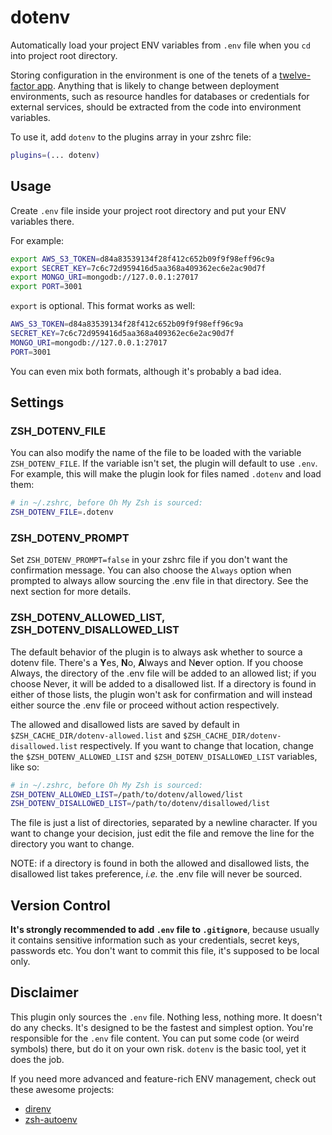 # dotenv

Automatically load your project ENV variables from `.env` file when you `cd` into project root directory.

Storing configuration in the environment is one of the tenets of a [twelve-factor app](https://www.12factor.net). Anything that is likely to change between deployment environments, such as resource handles for databases or credentials for external services, should be extracted from the code into environment variables.

To use it, add `dotenv` to the plugins array in your zshrc file:

```sh
plugins=(... dotenv)
```

## Usage

Create `.env` file inside your project root directory and put your ENV variables there.

For example:

```sh
export AWS_S3_TOKEN=d84a83539134f28f412c652b09f9f98eff96c9a
export SECRET_KEY=7c6c72d959416d5aa368a409362ec6e2ac90d7f
export MONGO_URI=mongodb://127.0.0.1:27017
export PORT=3001
```

`export` is optional. This format works as well:

```sh
AWS_S3_TOKEN=d84a83539134f28f412c652b09f9f98eff96c9a
SECRET_KEY=7c6c72d959416d5aa368a409362ec6e2ac90d7f
MONGO_URI=mongodb://127.0.0.1:27017
PORT=3001
```

You can even mix both formats, although it's probably a bad idea.

## Settings

### ZSH_DOTENV_FILE

You can also modify the name of the file to be loaded with the variable `ZSH_DOTENV_FILE`.
If the variable isn't set, the plugin will default to use `.env`.
For example, this will make the plugin look for files named `.dotenv` and load them:

```zsh
# in ~/.zshrc, before Oh My Zsh is sourced:
ZSH_DOTENV_FILE=.dotenv
```

### ZSH_DOTENV_PROMPT

Set `ZSH_DOTENV_PROMPT=false` in your zshrc file if you don't want the confirmation message.
You can also choose the `Always` option when prompted to always allow sourcing the .env file
in that directory. See the next section for more details.

### ZSH_DOTENV_ALLOWED_LIST, ZSH_DOTENV_DISALLOWED_LIST

The default behavior of the plugin is to always ask whether to source a dotenv file. There's
a **Y**es, **N**o, **A**lways and N**e**ver option. If you choose Always, the directory of the .env file
will be added to an allowed list; if you choose Never, it will be added to a disallowed list.
If a directory is found in either of those lists, the plugin won't ask for confirmation and will
instead either source the .env file or proceed without action respectively.

The allowed and disallowed lists are saved by default in `$ZSH_CACHE_DIR/dotenv-allowed.list` and
`$ZSH_CACHE_DIR/dotenv-disallowed.list` respectively. If you want to change that location,
change the `$ZSH_DOTENV_ALLOWED_LIST` and `$ZSH_DOTENV_DISALLOWED_LIST` variables, like so:

```zsh
# in ~/.zshrc, before Oh My Zsh is sourced:
ZSH_DOTENV_ALLOWED_LIST=/path/to/dotenv/allowed/list
ZSH_DOTENV_DISALLOWED_LIST=/path/to/dotenv/disallowed/list
```

The file is just a list of directories, separated by a newline character. If you want
to change your decision, just edit the file and remove the line for the directory you want to
change.

NOTE: if a directory is found in both the allowed and disallowed lists, the disallowed list
takes preference, _i.e._ the .env file will never be sourced.

## Version Control

**It's strongly recommended to add `.env` file to `.gitignore`**, because usually it contains sensitive information such as your credentials, secret keys, passwords etc. You don't want to commit this file, it's supposed to be local only.

## Disclaimer

This plugin only sources the `.env` file. Nothing less, nothing more. It doesn't do any checks. It's designed to be the fastest and simplest option. You're responsible for the `.env` file content. You can put some code (or weird symbols) there, but do it on your own risk. `dotenv` is the basic tool, yet it does the job.

If you need more advanced and feature-rich ENV management, check out these awesome projects:

- [direnv](https://github.com/direnv/direnv)
- [zsh-autoenv](https://github.com/Tarrasch/zsh-autoenv)

